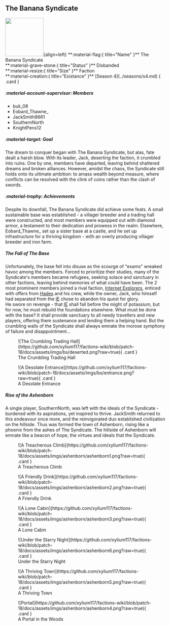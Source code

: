 ## The Banana Syndicate 
<div class="grid" markdown>
<img width=120 src="https://github.com/xylium117/factions-wiki/blob/patch-18/docs/assets/imgs/bs/bs.png?raw=true">{align=left}
**:material-flag:{ title="Name" }** The Banana Syndicate<br>
**:material-grave-stone:{ title="Status" }** Disbanded<br>
**:material-resize:{ title="Size" }** Faction<br>
**:material-creation:{ title="Existance" }** [Season 4](../seasons/s4.md)
{ .card }
</div>

##### :material-account-supervisor: Members
- buk_08<br>
- Eobard_Thawne_<br>
- JackSmith8661<br>
- SouthernNorth<br>
- KnightPens12 <br>

##### :material-target: Goal
The dream to conquer began with The Banana Syndicate, but alas, fate dealt a harsh blow. With its leader, Jack, deserting the faction, it crumbled into ruins. One by one, members have departed, leaving behind shattered dreams and broken alliances. However, amidst the chaos, the Syndicate still holds onto its ultimate ambition: to amass wealth beyond measure, where conflicts can be resolved with the clink of coins rather than the clash of swords. <br>

##### :material-trophy: Achievements
Despite its downfall, The Banana Syndicate did achieve some feats. A small sustainable base was established - a villager breeder and a trading hall were constructed, and most members were equipped out with diamond armor, a testament to their dedication and prowess in the realm. Elsewhere, Eobard_Thawne_ set up a sister base at a castle, and he set up infrastructure for a thriving kingdom - with an overly producing villager breeder and iron farm. <br>

##### The Fall of The Base
Unfortunately, the base fell into disuse as the scourge of "exams" wreaked havoc among the members. Forced to prioritize their studies, many of the Syndicate's members became refugees, seeking solace and sanctuary in other factions, leaving behind memories of what could have been. The 2 most prominent members joined a rival faction, [Internet Explorers](ie.md), enticed with offers from [Hades](../players/hades.md) and his crew, while the owner, Jack, who himself had separated from the [IE](ie.md) chose to abandon his quest for glory.<br>
He swore on revenge - that [IE](ie.md) shall fall before the might of potassium, but for now, he must rebuild the foundations elsewhere. What must be done with the base? It shall provide sanctuary to all needy travellers and new players, offering them sustenance and lending them a helping hand. But the crumbling walls of the Syndicate shall always emnate the morose symphony of failure and disappointment...<br>
<div class="grid cards" markdown>
<figure markdown="span">
  ![The Crumbling Trading Hall](https://github.com/xylium117/factions-wiki/blob/patch-18/docs/assets/imgs/bs/deserted.png?raw=true){ .card }
  <figcaption>The Crumbling Trading Hall</figcaption>
</figure>

<figure markdown="span">
  ![A Desolate Entrance](https://github.com/xylium117/factions-wiki/blob/patch-18/docs/assets/imgs/bs/entrance.png?raw=true){ .card }
  <figcaption>A Desolate Entrance</figcaption>
</figure>
</div>

##### Rise of the Ashenborn
A single player, SouthernNorth, was left with the ideals of the Syndicate - burdened with its aspirations, yet inspired to thrive. JackSmith returned to this endeavour once more, and the reinvigorated duo established civilization on the hillside. Thus was formed the town of Ashenborn, rising like a phoenix from the ashes of The Syndicate. The hillside of Ashenborn will emnate like a beacon of hope, the  virtues and ideals that the Syndicate. <br>
<figure markdown="span">
  ![A Treacherous Climb](https://github.com/xylium117/factions-wiki/blob/patch-18/docs/assets/imgs/ashenborn/ashenborn1.png?raw=true){ .card }
  <figcaption>A Treacherous Climb</figcaption>
</figure>

<figure markdown="span">
  ![A Friendly Drink](https://github.com/xylium117/factions-wiki/blob/patch-18/docs/assets/imgs/ashenborn/ashenborn2.png?raw=true){ .card }
  <figcaption>A Friendly Drink</figcaption>
</figure>

<figure markdown="span">
  ![A Lone Cabin](https://github.com/xylium117/factions-wiki/blob/patch-18/docs/assets/imgs/ashenborn/ashenborn3.png?raw=true){ .card }
  <figcaption>A Lone Cabin</figcaption>
</figure>

<figure markdown="span">
  ![Under the Starry Night](https://github.com/xylium117/factions-wiki/blob/patch-18/docs/assets/imgs/ashenborn/ashenborn6.png?raw=true){ .card }
  <figcaption>Under the Starry Night</figcaption>
</figure>

<figure markdown="span">
  ![A Thriving Town](https://github.com/xylium117/factions-wiki/blob/patch-18/docs/assets/imgs/ashenborn/ashenborn5.png?raw=true){ .card }
  <figcaption>A Thriving Town</figcaption>
</figure>

<figure markdown="span">
  ![Portal](https://github.com/xylium117/factions-wiki/blob/patch-18/docs/assets/imgs/ashenborn/ashenborn4.png?raw=true){ .card }
  <figcaption>A Portal in the Woods</figcaption>
</figure>
</div>
